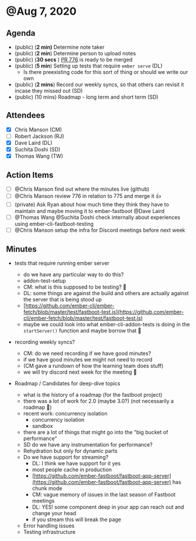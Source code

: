 # @Aug 7, 2020

## Agenda

- (public) (**2 min)** Determine note taker
- (public) (**2 min**) Determine person to upload notes
- (public) (**30 secs** ) [PR 776](https://github.com/ember-fastboot/ember-cli-fastboot/pull/776) is ready to be merged
- (public) (**5 min**) Setting up tests that require `ember serve` (DL)
    - Is there preexisting code for this sort of thing or should we write our own
- (public) (**2 mins**) Record our weekly syncs, so that others can revisit it incase they missed out (SD)
- (public) (10 mins) Roadmap - long term and short term (SD)

## Attendees

- [x]  Chris Manson (CM)
- [ ]  Robert Jackson (RJ)
- [x]  Dave Laird (DL)
- [x]  Suchita Doshi (SD)
- [x]  Thomas Wang (TW)

## Action Items

- [ ]  @Chris Manson find out where the minutes live (github)
- [ ]  @Chris Manson review 776 in relation to 775 and merge it 👍
- [ ]  (private) Ask Ryan about how much time they think they have to maintain and maybe moving it to ember-fastboot @Dave Laird
- [ ]  @Thomas Wang @Suchita Doshi check internally about experiences using ember-cli-fastboot-testing
- [ ]  @Chris Manson setup the infra for Discord meetings before next week

## Minutes

- tests that require running ember server
    - do we have any particular way to do this?
    - addon-test-setup
    - CM: what is this supposed to be testing? 🤔
    - DL: some things are against the build and others are actually against the server that is being stood up
    - [https://github.com/ember-cli/ember-fetch/blob/master/test/fastboot-test.js](https://github.com/ember-cli/ember-fetch/blob/master/test/fastboot-test.js)
    - maybe we could look into what ember-cli-addon-tests is doing in the `startServer()` function and maybe borrow that 🤔

- recording weekly syncs?
    - CM: do we need recording if we have good minutes?
    - if we have good minutes we might not need to record
    - (CM gave a rundown of how the learning team does stuff)
    - we will try discord next week for the meeting 🎉

- Roadmap /  Candidates for deep-dive topics
    - what is the history of a roadmap (for the fastboot project)
    - there was a lot of work for 2.0 (maybe 3.0?) (not necessarily a roadmap 🤔)
    - recent work: concurrency isolation
        - concurrency isolation
        - sandbox
    - there are a lot of things that might go into the "big bucket of performance"
    - SD do we have any instrumentation for performance?
    - Rehydration but only for dynamic parts
    - Do we have support for streaming?
        - DL: I think we have support for it yes
        - most people cache in production
        - [https://github.com/ember-fastboot/fastboot-app-server](https://github.com/ember-fastboot/fastboot-app-server) has chunk mode
        - CM: vague memory of issues in the last season of Fastboot meetings
        - DL: YES! some component deep in your app can reach out and change your head
        - if you stream this will break the page
    - Error handling issues
    - Testing infrastructure
